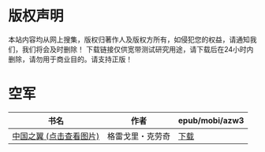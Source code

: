 # 版权声明

本站内容均从网上搜集，版权归著作人及版权方所有，如侵犯您的权益，请通知我们，我们将会及时删除！ 下载链接仅供宽带测试研究用途，请下载后在24小时内删除，请勿用于商业目的。请支持正版！

# 空军

| 书名 | 作者 | epub/mobi/azw3 |
| --- | --- | --- |
| [中国之翼 (点击查看图片)](https://www.dushupai.com/attachment/2024/06/01/9f5c83e05ee0c2d2.jpg) | 格雷戈里・克劳奇 | [下载](https://url89.ctfile.com/f/31084289-1357004914-6aa3a6?p=8866) |
